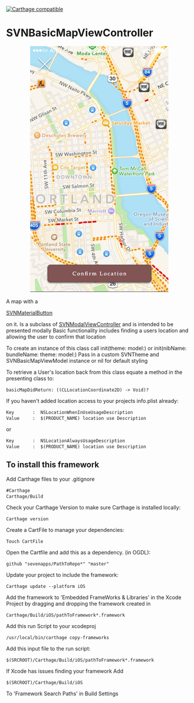 [![Carthage compatible](https://img.shields.io/badge/Carthage-compatible-4BC51D.svg?style=flat)](https://github.com/Carthage/Carthage)

# SVNBasicMapViewController
<p align="center">
  <img src="Images/Location.png "SVNBasicMapViewController" alt="SVNBasicMapViewController's image"/>
</p>

A map with a

[SVNMaterialButton]("https://github.com/sevenapps/SVNMaterialButton")

 on it. Is a subclass of [SVNModalViewController]("https://github.com/sevenapps/SVNModalViewController") and is intended to be presented modally
Basic functionality includes finding a users location and allowing the user to confirm that location

To create an instance of this class call init(theme: model:) or init(nibName: bundleName: theme: model:)
Pass in a custom SVNTheme and SVNBasicMapViewModel instance or nil for default styling

To retrieve a User's location back from this class equate a method in the presenting class to:

    basicMapDidReturn: ((CLLocationCoordinate2D) -> Void)?

If you haven't added location access to your projects info.plist already:

    Key       :  NSLocationWhenInUseUsageDescription
    Value     :  $(PRODUCT_NAME) location use Description

  or

    Key       :  NSLocationAlwaysUsageDescription
    Value     :  $(PRODUCT_NAME) location use Description

## To install this framework

Add Carthage files to your .gitignore

    #Carthage
    Carthage/Build

Check your Carthage Version to make sure Carthage is installed locally:

    Carthage version

Create a CartFile to manage your dependencies:

    Touch CartFile

Open the Cartfile and add this as a dependency. (in OGDL):

    github "sevenapps/PathToRepo*" "master"

Update your project to include the framework:

    Carthage update --platform iOS

Add the framework to 'Embedded FrameWorks & Libraries' in the Xcode Project by dragging and dropping the framework created in

    Carthage/Build/iOS/pathToFramework*.framework

Add this run Script to your xcodeproj

    /usr/local/bin/carthage copy-frameworks

Add this input file to the run script:

    $(SRCROOT)/Carthage/Build/iOS/pathToFramework*.framework

If Xcode has issues finding your framework Add

    $(SRCROOT)/Carthage/Build/iOS

To 'Framework Search Paths' in Build Settings

